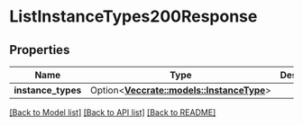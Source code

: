 # ListInstanceTypes200Response

## Properties

Name | Type | Description | Notes
------------ | ------------- | ------------- | -------------
**instance_types** | Option<[**Vec<crate::models::InstanceType>**](instance-type.md)> |  | [optional]

[[Back to Model list]](../README.md#documentation-for-models) [[Back to API list]](../README.md#documentation-for-api-endpoints) [[Back to README]](../README.md)


